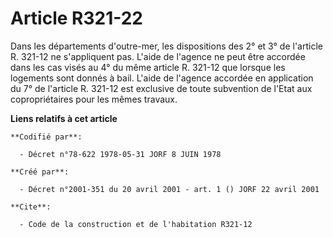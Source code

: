 # Article R321-22

Dans les départements d'outre-mer, les dispositions des 2° et 3° de l'article R. 321-12 ne s'appliquent pas. L'aide de
l'agence ne peut être accordée dans les cas visés au 4° du même article R. 321-12 que lorsque les logements sont donnés à
bail. L'aide de l'agence accordée en application du 7° de l'article R. 321-12 est exclusive de toute subvention de l'Etat aux
copropriétaires pour les mêmes travaux.

**Liens relatifs à cet article**

	**Codifié par**:

	  - Décret n°78-622 1978-05-31 JORF 8 JUIN 1978

	**Créé par**:

	  - Décret n°2001-351 du 20 avril 2001 - art. 1 () JORF 22 avril 2001

	**Cite**:

	  - Code de la construction et de l'habitation R321-12
